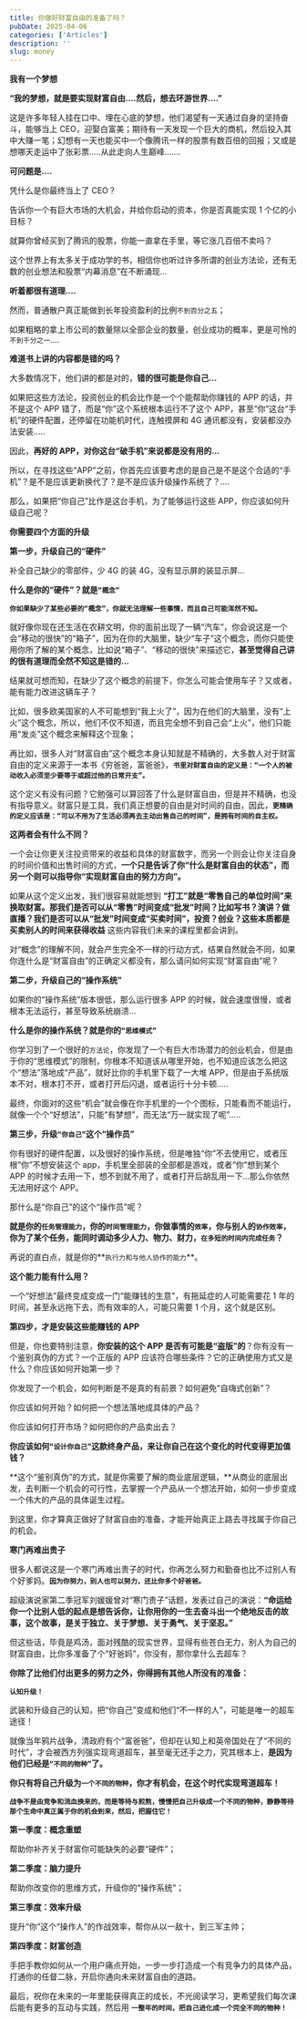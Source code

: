 ```yaml
---
title: 你做好财富自由的准备了吗？
pubDate: 2025-04-06
categories: ['Articles']
description: ''
slug: money
---
```


**我有一个梦想**

**“我的梦想，就是要实现财富自由….然后，想去环游世界….”**

这是许多年轻人挂在口中、埋在心底的梦想，他们渴望有一天通过自身的坚持奋斗，能够当上 CEO，迎娶白富美；期待有一天发现一个巨大的商机，然后投入其中大赚一笔；幻想有一天也能买中一个像腾讯一样的股票有数百倍的回报；又或是想哪天走运中了张彩票…..从此走向人生巅峰…….

**可问题是….**

凭什么是你最终当上了 CEO？

告诉你一个有巨大市场的大机会，并给你启动的资本，你是否真能实现 1 个亿的小目标？

就算你曾经买到了腾讯的股票，你能一直拿在手里，等它涨几百倍不卖吗？

这个世界上有太多关于成功学的书，相信你也听过许多所谓的创业方法论，还有无数的创业想法和股票“内幕消息”在不断涌现…

**听着都很有道理….**

然而，普通散户真正能做到长年投资盈利的比例`不到百分之五`；

如果粗略的拿上市公司的数量除以全部企业的数量，创业成功的概率，更是可怜的`不到千分之一`….

**难道书上讲的内容都是错的吗？**

大多数情况下，他们讲的都是对的，**错的很可能是你自己…**

如果把这些方法论，投资创业的机会比作是一个个能帮助你赚钱的 APP 的话，并不是这个 APP 错了，而是“你”这个系统根本运行不了这个 APP，甚至“你”这台“手机”的硬件配置，还停留在功能机时代，连触摸屏和 4G 通讯都没有，安装都没办法安装…..

因此，**再好的 APP，对你这台“破手机”来说都是没有用的…**

所以，在寻找这些“APP”之前，你首先应该要考虑的是自己是不是这个合适的“手机”？是不是应该更新换代了？是不是应该升级操作系统了？….

那么，如果把“你自己”比作是这台手机，为了能够运行这些 APP，你应该如何升级自己呢？

**你需要四个方面的升级**

**第一步，升级自己的“硬件”**

补全自己缺少的零部件，少 4G 的装 4G，没有显示屏的装显示屏…

**什么是你的“硬件”？就是`“概念”`**

**`你如果缺少了某些必要的“概念”，你就无法理解一些事情，而且自己可能浑然不知。`**

就好像你现在还生活在农耕文明，你的面前出现了一辆“汽车”，你会说这是一个会“移动的很快”的“箱子”，因为在你的大脑里，缺少“车子”这个概念，而你只能使用你所了解的某个概念，比如说“箱子”、“移动的很快”来描述它，**甚至觉得自己讲的很有道理而全然不知这是错的...**

结果就可想而知，在缺少了这个概念的前提下，你怎么可能会使用车子？又或者，能有能力改进这辆车子？

比如，很多欧美国家的人不可能想到“我上火了”，因为在他们的大脑里，没有“上火”这个概念，所以，他们不仅不知道，而且完全想不到自己会“上火”，他们只能用“发炎”这个概念来解释这个现象；

再比如，很多人对“财富自由”这个概念本身认知就是不精确的，大多数人对于财富自由的定义来源于一本书《穷爸爸，富爸爸》，**`书里对财富自由的定义是：“一个人的被动收入必须至少要等于或超过他的日常开支”。`**

这个定义有没有问题？它勉强可以算回答了什么是财富自由，但是并不精确，也没有指导意义。财富只是工具，我们真正想要的自由是对时间的自由，因此，**`更精确的定义应该是：“可以不用为了生活必须再去主动出售自己的时间”，是拥有时间的自主权。`**

**这两者会有什么不同？**

一个会让你更关注投资带来的收益和具体的财富数字，而另一个则会让你关注自身的时间价值和出售时间的方式，**一个只是告诉了你“什么是财富自由的状态”，而另一个则可以指导你“实现财富自由的努力方向”。**

如果从这个定义出发，我们很容易就能想到
**“打工”就是“零售自己的单位时间”来换取财富。那我们是否可以从“零售”时间变成“批发”时间？比如写书？演讲？做直播？我们是否可以从“批发”时间变成“买卖时间”，投资？创业？这些本质都是买卖别人的时间来获得收益**
这些内容我们未来的课程里都会讲到。

对“概念”的理解不同，就会产生完全不一样的行动方式，结果自然就会不同，如果你连什么是“财富自由”的正确定义都没有，那么请问如何实现“财富自由”呢？

**第二步，升级自己的“操作系统”**

如果你的“操作系统”版本很低，那么运行很多 APP 的时候，就会速度很慢，或者根本无法运行，甚至导致系统崩溃…

**什么是你的操作系统？就是你的`“思维模式”`**

你学习到了一个很好的`方法论`，你发现了一个有巨大市场潜力的创业机会，但是由于你的“思维模式”的限制，你根本不知道该从哪里开始，也不知道应该怎么把这个“想法”落地成“产品”，就好比你的手机里下载了一大堆 APP，但是由于系统版本不对，根本打不开，或者打开后闪退，或者运行十分卡顿…..

最终，你面对的这些“机会”就会像在你手机里的一个个图标，只能看而不能运行，就像一个个“好想法”，只能“有梦想”，而无法“万一就实现了呢”…..

**第三步，升级`“你自己”`这个“操作员”**

你有很好的硬件配置，以及很好的操作系统，但是唯独“你”不去使用它，或者压根“你”不想安装这个 app，手机里全部装的全部都是游戏，或者“你”想到某个 APP 的时候才去用一下，想不到就不用了，或者打开后胡乱用一下...那么你依然无法用好这个 APP。

那什么是“你自己”的这个“操作员”呢？

**就是你的`任务管理能力`，你的`时间管理能力`，你做事情的`效率`，你与别人的`协作效率`，你为了某个任务，能同时调动多少人力、物力、财力，`在多短的时间内完成任务`？**

再说的直白点，就是你的**`执行力和与他人协作的能力`**。

**这个能力能有什么用？**

一个“好想法”最终变成变成一门“能赚钱的生意”，有拖延症的人可能需要花 1 年的时间，甚至永远拖下去，而有效率的人，可能只需要 1 个月，这个就是区别。

**第四步，才是安装这些能赚钱的 APP**

但是，你也要特别注意，**你安装的这个 APP 是否有可能是“盗版”的**？你有没有一个鉴别真伪的方式？一个正版的 APP 应该符合哪些条件？它的正确使用方式又是什么？你应该如何开始第一步？

你发现了一个机会，如何判断是不是真的有前景？如何避免“自嗨式创新”？

你应该如何开始？如何把一个想法落地成具体的产品？

你应该如何打开市场？如何把你的产品卖出去？

**你应该如何`“设计你自己”`这款终身产品，来让你自己在这个变化的时代变得更加值钱？**

**这个“鉴别真伪”的方式，就是你需要了解的商业底层逻辑，**从商业的底层出发，去判断一个机会的可行性，去掌握一个产品从一个想法开始，如何一步步变成一个伟大的产品的具体诞生过程。

到这里，你才算真正做好了财富自由的准备，才能开始真正上路去寻找属于你自己的机会。

**寒门再难出贵子**

很多人都说这是一个寒门再难出贵子的时代，你再怎么努力和勤奋也比不过别人有个好爹妈。**`因为你努力，别人也可以努力，还比你多个好爸爸。`**

超级演说家第二季冠军刘媛媛曾对“寒门贵子”话题，发表过自己的演说：**“命运给你一个比别人低的起点是想告诉你，让你用你的一生去奋斗出一个绝地反击的故事，这个故事，是关于独立、关于梦想、关于勇气、关于坚忍。”**

但这些话，毕竟是鸡汤，面对残酷的现实世界，显得有些苍白无力，别人为自己的财富自由，比你多准备了个“好爸妈”，你没有，那你拿什么去超车？

**你除了比他们付出更多的努力之外，你得拥有其他人所没有的准备：**

**`认知升级！`**

武装和升级自己的认知，把“你自己”变成和他们“不一样的人”，可能是唯一的超车途径！

就像当年鸦片战争，清政府有个“富爸爸”，但却在认知上和英帝国处在了“不同的时代”，才会被西方列强实现弯道超车，甚至毫无还手之力，究其根本上，**是因为他们已经是`“不同的物种”`了。**

**你只有将自己升级为`一个不同的物种`，你才有机会，在这个时代实现弯道超车！**

**`战争不是由竞争和流血换来的，而是等待与煎熬，慢慢把自己升级成一个不同的物种，静静等待那个生命中真正属于你的机会到来，然后，把握住它！`**

**第一季度：概念重塑**

帮助你补齐关于财富你可能缺失的必要“硬件”；

**第二季度：脑力提升**

帮助你改变你的思维方式，升级你的“操作系统”；

**第三季度：效率升级**

提升“你”这个“操作人”的作战效率，帮你从以一敌十，到三军主帅；

**第四季度：财富创造**

手把手教你如何从一个用户痛点开始，一步一步打造成一个有竞争力的具体产品，打通你的任督二脉，开启你通向未来财富自由的道路。

最后，祝你在未来的一年里能获得真正的成长，不光阅读学习，更希望我们每次课后能有更多的互动与实践，然后用
**`一整年的时间，把自己进化成一个完全不同的物种！`**
